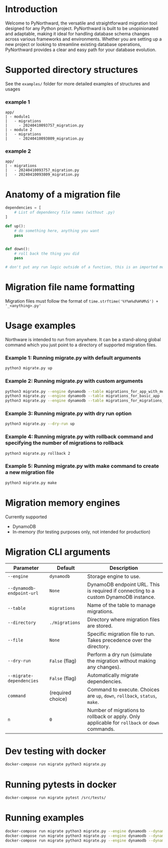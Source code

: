 Introduction
============
Welcome to PyNorthward, the versatile and straightforward migration tool designed for any Python project. PyNorthward is built to be unopinionated and adaptable, making it ideal for handling database schema changes across various frameworks and environments. Whether you are setting up a new project or looking to streamline existing database operations, PyNorthward provides a clear and easy path for your database evolution.


Supported directory structures
==============================
See the `examples/` folder for more detailed examples of structures and usages

### example 1
```
app/
| - module1
|   - migrations
|     - 20240410093757_migration.py
| - module 2
|   - migrations
|     - 20240410093809_migration.py
```

### example 2
```
app/
| - migrations
|   - 20240410093757_migration.py
|   - 20240410093809_migration.py
```


Anatomy of a migration file
===========================
```python
dependencies = [
    # List of dependency file names (without .py)
]

def up():
    # do something here, anything you want
    pass


def down():
    # roll back the thing you did
    pass

# don't put any run logic outside of a function, this is an imported module
```


Migration file name formatting
==============================
Migration files must follow the format of `time.strftime('%Y%m%d%H%M%S') + '_<anything>.py'`


Usage examples
==============
Northware is intended to run from anywhere. It can be a stand-along global command which you just point to a directory of supported
migration files.

### Example 1: Running migrate.py with default arguments
```bash
python3 migrate.py up
```

### Example 2: Running migrate.py with custom arguments
```bash
python3 migrate.py --engine dynamodb --table migrations_for_app_with_modules --directory ../examples/app_with_modules up
python3 migrate.py --engine dynamodb --table migrations_for_basic_app --directory ../examples/basic_app up
python3 migrate.py --engine dynamodb --table migrations_for_migrations_directory --directory ../examples/migrations_directory up
```

### Example 3: Running migrate.py with dry run option
```bash
python3 migrate.py --dry-run up
```

### Example 4: Running migrate.py with rollback command and specifying the number of migrations to rollback
```bash
python3 migrate.py rollback 2
```

### Example 5: Running migrate.py with make command to create a new migration file
```bash
python3 migrate.py make
```


Migration memory engines
========================
Currently supported
* DynamoDB
* In-memory (for testing purposes only, not intended for production)


Migration CLI arguments
=======================
| Parameter                   | Default            | Description                                                                                        |
|-----------------------------|--------------------|----------------------------------------------------------------------------------------------------|
| `--engine`                  | `dynamodb`         | Storage engine to use.                                                                             |
| `--dynamodb-endpoint-url`   | `None`             | DynamoDB endpoint URL. This is required if connecting to a custom DynamoDB instance.               |
| `--table`                   | `migrations`       | Name of the table to manage migrations.                                                            |
| `--directory`               | `./migrations`     | Directory where migration files are stored.                                                        |
| `--file`                    | `None`             | Specific migration file to run. Takes precedence over the directory.                               |
| `--dry-run`                 | `False` (flag)     | Perform a dry run (simulate the migration without making any changes).                             |
| `--migrate-dependencies`    | `False` (flag)     | Automatically migrate dependencies.                                                                |
| `command`                   | (required choice)  | Command to execute. Choices are `up`, `down`, `rollback`, `status`, `make`.                        |
| `n`                         | `0`                | Number of migrations to rollback or apply. Only applicable for `rollback` or `down` commands.     |


Dev testing with docker
=======================
```bash
docker-compose run migrate python3 migrate.py
```

Running pytests in docker
=========================
```bash
docker-compose run migrate pytest /src/tests/
```

Running examples
===============
```bash
docker-compose run migrate python3 migrate.py --engine dynamodb --dynamodb-endpoint-url=http://dynamodb:8000 --table migrations_for_app_with_modules --directory /examples/app_with_modules up
docker-compose run migrate python3 migrate.py --engine dynamodb --dynamodb-endpoint-url=http://dynamodb:8000 --table migrations_for_basic_app --directory /examples/basic_app up
docker-compose run migrate python3 migrate.py --engine dynamodb --dynamodb-endpoint-url=http://dynamodb:8000 --table migrations_for_migrations_directory --directory /examples/migrations_directory up
```